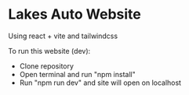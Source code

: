 # Lakes Auto Website

Using react + vite and tailwindcss

To run this website (dev):
- Clone repository
- Open terminal and run "npm install"
- Run "npm run dev" and site will open on localhost
